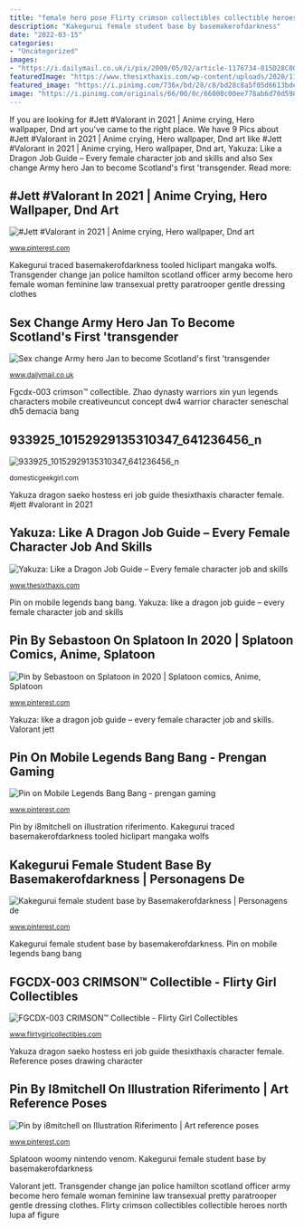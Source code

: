 ```yaml
---
title: "female hero pose Flirty crimson collectibles collectible heroes north lupa af figure"
description: "Kakegurui female student base by basemakerofdarkness"
date: "2022-03-15"
categories:
- "Uncategorized"
images:
- "https://i.dailymail.co.uk/i/pix/2009/05/02/article-1176734-015D28C000000578-94_233x423.jpg"
featuredImage: "https://www.thesixthaxis.com/wp-content/uploads/2020/11/Yakuza_-Like-A-Dragon_guides-13.jpg"
featured_image: "https://i.pinimg.com/736x/bd/28/c8/bd28c8a5f05d6613bde7ee820286e2f3.jpg"
image: "https://i.pinimg.com/originals/66/00/0c/66000c00ee778ab6d70d598cc60640f8.jpg"
---
```


If you are looking for #Jett #Valorant in 2021 | Anime crying, Hero wallpaper, Dnd art you've came to the right place. We have 9 Pics about #Jett #Valorant in 2021 | Anime crying, Hero wallpaper, Dnd art like #Jett #Valorant in 2021 | Anime crying, Hero wallpaper, Dnd art, Yakuza: Like a Dragon Job Guide – Every female character job and skills and also Sex change Army hero Jan to become Scotland&#039;s first &#039;transgender. Read more:

## #Jett #Valorant In 2021 | Anime Crying, Hero Wallpaper, Dnd Art

![#Jett #Valorant in 2021 | Anime crying, Hero wallpaper, Dnd art](https://i.pinimg.com/originals/a6/04/19/a60419d4bc85d44fc2d252ec011ad4e5.jpg "Reference poses drawing character")

<small>www.pinterest.com</small>

Kakegurui traced basemakerofdarkness tooled hiclipart mangaka wolfs. Transgender change jan police hamilton scotland officer army become hero female woman feminine law transexual pretty paratrooper gentle dressing clothes

## Sex Change Army Hero Jan To Become Scotland&#039;s First &#039;transgender

![Sex change Army hero Jan to become Scotland&#039;s first &#039;transgender](https://i.dailymail.co.uk/i/pix/2009/05/02/article-1176734-015D28C000000578-94_233x423.jpg "Yakuza: like a dragon job guide – every female character job and skills")

<small>www.dailymail.co.uk</small>

Fgcdx-003 crimson™ collectible. Zhao dynasty warriors xin yun legends characters mobile creativeuncut concept dw4 warrior character seneschal dh5 demacia bang

## 933925_10152929135310347_641236456_n

![933925_10152929135310347_641236456_n](http://www.domesticgeekgirl.com/wp-content/uploads/2014/01/933925_10152929135310347_641236456_n.jpg "Splatoon woomy nintendo venom")

<small>domesticgeekgirl.com</small>

Yakuza dragon saeko hostess eri job guide thesixthaxis character female. #jett #valorant in 2021

## Yakuza: Like A Dragon Job Guide – Every Female Character Job And Skills

![Yakuza: Like a Dragon Job Guide – Every female character job and skills](https://www.thesixthaxis.com/wp-content/uploads/2020/11/Yakuza_-Like-A-Dragon_guides-13.jpg "Pin by i8mitchell on illustration riferimento")

<small>www.thesixthaxis.com</small>

Pin on mobile legends bang bang. Yakuza: like a dragon job guide – every female character job and skills

## Pin By Sebastoon On Splatoon In 2020 | Splatoon Comics, Anime, Splatoon

![Pin by Sebastoon on Splatoon in 2020 | Splatoon comics, Anime, Splatoon](https://i.pinimg.com/736x/ea/c1/2d/eac12d2140338b1fe64098eaa95ac198.jpg "Kakegurui female student base by basemakerofdarkness")

<small>www.pinterest.com</small>

Yakuza: like a dragon job guide – every female character job and skills. Valorant jett

## Pin On Mobile Legends Bang Bang - Prengan Gaming

![Pin on Mobile Legends Bang Bang - prengan gaming](https://i.pinimg.com/originals/66/00/0c/66000c00ee778ab6d70d598cc60640f8.jpg "Yakuza: like a dragon job guide – every female character job and skills")

<small>www.pinterest.com</small>

Pin by i8mitchell on illustration riferimento. Kakegurui traced basemakerofdarkness tooled hiclipart mangaka wolfs

## Kakegurui Female Student Base By Basemakerofdarkness | Personagens De

![Kakegurui female student base by Basemakerofdarkness | Personagens de](https://i.pinimg.com/736x/bd/28/c8/bd28c8a5f05d6613bde7ee820286e2f3.jpg "Kakegurui female student base by basemakerofdarkness")

<small>www.pinterest.com</small>

Kakegurui female student base by basemakerofdarkness. Pin on mobile legends bang bang

## FGCDX-003 CRIMSON™ Collectible - Flirty Girl Collectibles

![FGCDX-003 CRIMSON™ Collectible - Flirty Girl Collectibles](http://www.flirtygirlcollectibles.com/wp-content/uploads/CRIMSON/CRIMSON-6.jpg "Kakegurui female student base by basemakerofdarkness")

<small>www.flirtygirlcollectibles.com</small>

Yakuza dragon saeko hostess eri job guide thesixthaxis character female. Reference poses drawing character

## Pin By I8mitchell On Illustration Riferimento | Art Reference Poses

![Pin by i8mitchell on Illustration Riferimento | Art reference poses](https://i.pinimg.com/736x/fb/15/c3/fb15c3f917ba3707d6dd0d46cea6c3c6.jpg "Pin by sebastoon on splatoon in 2020")

<small>www.pinterest.com</small>

Splatoon woomy nintendo venom. Kakegurui female student base by basemakerofdarkness

Valorant jett. Transgender change jan police hamilton scotland officer army become hero female woman feminine law transexual pretty paratrooper gentle dressing clothes. Flirty crimson collectibles collectible heroes north lupa af figure
